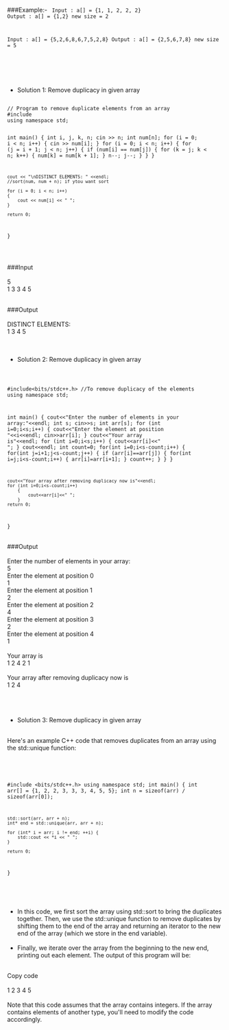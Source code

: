###Example:-
<Code language="cpp">
Input  : a[] = {1, 1, 2, 2, 2}
Output : a[] = {1,2}
         new size = 2

Input  : a[] = {5,2,6,8,6,7,5,2,8}
Output : a[] = {2,5,6,7,8}
         new size = 5

</Code> <br/><br/>


* Solution 1: Remove duplicacy in given array<br/>

<Code language="cpp">
// Program to remove duplicate elements from an array
#include <bits/stdc++.h>
using namespace std;

int main()
{
    int i, j, k, n;
    cin >> n;
    int num[n];
    for (i = 0; i < n; i++)
    {
        cin >> num[i];
    }
    for (i = 0; i < n; i++)
    {
        for (j = i + 1; j < n; j++)
        {
            if (num[i] == num[j])
            {
                for (k = j; k < n; k++)
                {
                    num[k] = num[k + 1];
                }
                n--;
                j--;
            }
        }
    }

    cout << "\nDISTINCT ELEMENTS: " <<endl;
    //sort(num, num + n); if ytou want sort

    for (i = 0; i < n; i++)
    {
        cout << num[i] << " ";
    }

    return 0;
}

</Code>
<br/>

###Input<br/><br/>
5<br/>
1 3 3 4 5<br/><br/>

###Output<br/><br/>
DISTINCT ELEMENTS: <br/>
1 3 4 5<br/><br/><br/>


* Solution 2: Remove duplicacy in given array<br/>

<Code language="cpp">

#include<bits/stdc++.h>
//To remove duplicacy of the elements
using namespace std;

int main()
{
    cout<<"Enter the number of elements in your array:"<<endl;
    int s;
    cin>>s;
    int arr[s];
    for (int i=0;i<s;i++)
    {
        cout<<"Enter the element at position "<<i<<endl;
        cin>>arr[i];
    }
    cout<<"Your array is"<<endl;
    for (int i=0;i<s;i++)
    {
        cout<<arr[i]<<" ";
    }
    cout<<endl;
    int count=0;
    for(int i=0;i<s-count;i++)
    {
        for(int j=i+1;j<s-count;j++)
        {
            if (arr[i]==arr[j])
            {
                for(int i=j;i<s-count;i++)
                {
                    arr[i]=arr[i+1];
                }
                count++;
            }
        }
    }

    cout<<"Your array after removing duplicacy now is"<<endl;
    for (int i=0;i<s-count;i++)
        {
            cout<<arr[i]<<" ";
        }
    return 0;
}
</Code>

<br/>
###Output<br/><br/>
Enter the number of elements in your array:<br/>
5<br/>
Enter the element at position 0<br/>
1<br/>
Enter the element at position 1<br/>
2<br/>
Enter the element at position 2<br/>
4<br/>
Enter the element at position 3<br/>
2<br/>
Enter the element at position 4<br/>
1<br/><br/>
Your array is<br/>
1 2 4 2 1 <br/><br/>
Your array after removing duplicacy now is<br/>
1 2 4 <br/><br/><br/><br/>


* Solution 3: Remove duplicacy in given array<br/><br/>

Here's an example C++ code that removes duplicates from an array using the std::unique function:<br/><br/>

<Code language="cpp">

#include <bits/stdc++.h>
using namespace std;
int main()
{
    int arr[] = {1, 2, 2, 3, 3, 3, 4, 5, 5};
    int n = sizeof(arr) / sizeof(arr[0]);

    std::sort(arr, arr + n);
    int* end = std::unique(arr, arr + n);

    for (int* i = arr; i != end; ++i) {
        std::cout << *i << " ";
    }

    return 0;
}

</Code>
<br/><br/>

* In this code, we first sort the array using std::sort to bring the duplicates together. Then, we use the std::unique function to remove duplicates by shifting them to the end of the array and returning an iterator to the new end of the array (which we store in the end variable).<br/><br/>
* Finally, we iterate over the array from the beginning to the new end, printing out each element. The output of this program will be:<br/><br/>

Copy code<br/><br/>
1 2 3 4 5 <br/><br/>
Note that this code assumes that the array contains integers. If the array contains elements of another type, you'll need to modify the code accordingly.<br/><br/>